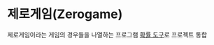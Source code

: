 # 제로게임(Zerogame)
제로게임이라는 게임의 경우들을 나열하는 프로그램
[확률 도구](https://github.com/bookworm-coding/Probability_test)로 프로젝트 통합
